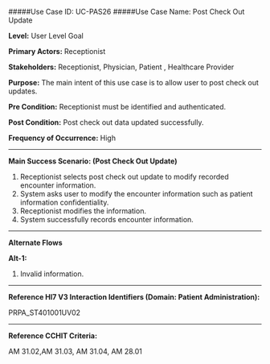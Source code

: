 #####Use Case ID: UC-PAS26
#####Use Case Name: Post Check Out Update

**Level:**                     User Level Goal

**Primary Actors:**            Receptionist

**Stakeholders:**              Receptionist, Physician, Patient , Healthcare Provider

**Purpose:**                   The main intent of this use case is to allow user to post check out updates.

**Pre Condition:**             Receptionist must be identified and authenticated.

**Post Condition:**            Post check out data updated successfully.

**Frequency of Occurrence:**   High
__________________________________________________________
**Main Success Scenario: (Post Check Out Update)**

1. Receptionist selects post check out update to modify recorded encounter information.
2. System asks user to modify the encounter information such as patient information confidentiality.
3. Receptionist modifies the information.
3. System successfully records encounter information.

_______________________________________________________________________________
**Alternate Flows** 

**Alt-1:**

1. Invalid information.

________________________________________________________________________
**Reference Hl7 V3 Interaction Identifiers (Domain: Patient Administration):**

PRPA_ST401001UV02
_______________________________________________________________
**Reference CCHIT Criteria:**

AM 31.02,AM 31.03, AM 31.04, AM 28.01




